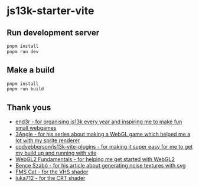 # js13k-starter-vite

## Run development server

```sh
pnpm install
pnpm run dev
```

## Make a build

```sh
pnpm install
pnpm run build
```

## Thank yous

* [end3r - for organising js13k every year and inspiring me to make fun small webgames](https://js13kgames.com/)
* [3Angle - for his series about making a WebGL game which helped me a lot with my sprite renderer](https://www.youtube.com/@3Angle_)
* [codyebberson/js13k-vite-plugins - for making it super easy for me to get my build up and running with vite](https://github.com/codyebberson/js13k-vite-plugins)
* [WebGL2 Fundamentals - for helping me get started with WebGL2](https://webgl2fundamentals.org/)
* [Bence Szabó - for his article about generating noise textures with svg](https://css-tricks.com/creating-patterns-with-svg-filters/)
* [FMS Cat - for the VHS shader](https://www.shadertoy.com/view/XtBXDt)
* [luka712 - for the CRT shader](https://luka712.github.io/2018/07/21/CRT-effect-Shadertoy-Unity/)
